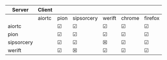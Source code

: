 | Server     | Client |         |            |          |         |         |
| ---------- | ------ | ------- | ---------- | -------- | ------- | ------- |
|            | aiortc | pion    | sipsorcery | werift   | chrome  | firefox |
| aiortc     |        | &#9745; | &#9745;    | &#9745;  | &#9745; | &#9745; |
| pion       |        | &#9745; | &#9745;    | &#9745; | &#9745; | &#9745; |
| sipsorcery |        | &#9745; | &#9745;    | &#x2612; | &#9745; | &#9745; |
| werift     |        | &#9745; | &#x2612;   | &#9745;  | &#9745; | &#9745; |

